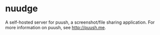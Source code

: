 nuudge
======

A self-hosted server for puush, a screenshot/file sharing application.
For more information on puush, see http://puush.me.
